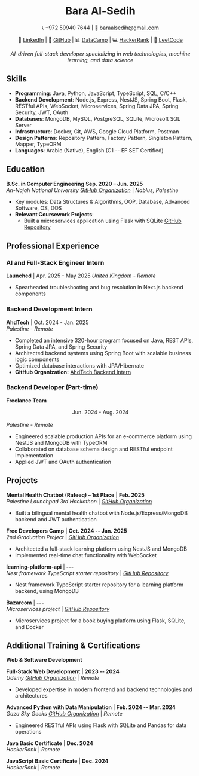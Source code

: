 <div align="center">

# **Bara Al-Sedih**

📞 +972 59940 7644 | 📧 [baraalsedih@gmail.com](mailto:baraalsedih@gmail.com)

💼 [LinkedIn](https://www.linkedin.com/in/bara-alsedih/) | 🐙 [GitHub](https://github.com/BaraSedih11) | 📊 [DataCamp](https://www.datacamp.com/portfolio/baraalsedih) | 💻 [HackerRank](https://www.hackerrank.com/profile/baraalsedih) | 🎯 [LeetCode](https://leetcode.com/u/baraalsedih/)

*AI-driven full-stack developer specializing in web technologies, machine learning, and data science*

</div>

## Skills

- **Programming**: Java, Python, JavaScript, TypeScript, SQL, C/C++
- **Backend Development**: Node.js, Express, NestJS, Spring Boot, Flask, RESTful APIs, WebSocket, Microservices, Spring Data JPA, Spring Security, JWT, OAuth
- **Databases**: MongoDB, MySQL, PostgreSQL, SQLite, Microsoft SQL Server
- **Infrastructure**: Docker, Git, AWS, Google Cloud Platform, Postman
- **Design Patterns**: Repository Pattern, Factory Pattern, Singleton Pattern, Mapper, TypeORM
- **Languages**: Arabic (Native), English (C1 -- EF SET Certified)

## Education

**B.Sc. in Computer Engineering** <span align="right" display="inline"> **Sep. 2020 – Jun. 2025** </span>
<br>
*An-Najah National University [GitHub Organization](https://github.com/University-Experience)* | *Nablus, Palestine*

- Key modules: Data Structures & Algorithms, OOP, Database, Advanced Software, OS, DOS
- **Relevant Coursework Projects**:
  - Built a microservices application using Flask with SQLite [GitHub Repository](https://github.com/University-Experience/Bazarcom)

## Professional Experience

### AI and Full-Stack Engineer Intern
**Launched** | Apr. 2025 - May 2025
*United Kingdom - Remote*

- Spearheaded troubleshooting and bug resolution in Next.js backend components

### Backend Development Intern
**AhdTech** | Oct. 2024 - Jan. 2025  
*Palestine - Remote*

- Completed an intensive 320-hour program focused on Java, REST APIs, Spring Data JPA, and Spring Security
- Architected backend systems using Spring Boot with scalable business logic components
- Optimized database interactions with JPA/Hibernate
- **GitHub Organization:** [AhdTech Backend Intern](https://github.com/AhdTech-Backend-Intern)

### Backend Developer (Part-time)
**Freelance Team** <div align="center"> Jun. 2024 - Aug. 2024 </div>  
*Palestine - Remote*

- Engineered scalable production APIs for an e-commerce platform using NestJS and MongoDB with TypeORM
- Collaborated on database schema design and RESTful endpoint implementation
- Applied JWT and OAuth authentication

## Projects

**Mental Health Chatbot (Rafeeq) – 1st Place** | **Feb. 2025**  
*Palestine Launchpad 3rd Hackathon* | *[GitHub Organization](https://github.com/Hackathon-TeamP2-5)*

- Built a bilingual mental health chatbot with Node.js/Express/MongoDB backend and JWT authentication

**Free Developers Camp** | **Oct. 2024 -- Jan. 2025**  
*2nd Graduation Project* | *[GitHub Organization](https://github.com/FreeDevelopersCamp)*

- Architected a full-stack learning platform using NestJS and MongoDB
- Implemented real-time chat functionality with WebSocket

**learning-platform-api** | **---**  
*Nest framework TypeScript starter repository* | *[GitHub Repository](https://github.com/FreeDevelopersCamp/learning-platform-api)*

- Nest framework TypeScript starter repository for a learning platform backend, using MongoDB

**Bazarcom** | **---**  
*Microservices project* | *[GitHub Repository](https://github.com/University-Experience/Bazarcom)*

- Microservices project for a book buying platform using Flask, SQLite, and Docker

## Additional Training & Certifications

**Web & Software Development**

**Full-Stack Web Development** | **2023 -- 2024**  
*Udemy [GitHub Organization](https://github.com/Udemy-Experience)* | *Remote*

- Developed expertise in modern frontend and backend technologies and architectures

**Advanced Python with Data Manipulation** | **Feb. 2024 -- Mar. 2024**  
*Gaza Sky Geeks [GitHub Organization](https://github.com/GSG-Practical-Training)* | *Remote*

- Engineered RESTful APIs using Flask with SQLite and Pandas for data operations

**Java Basic Certificate** | **Dec. 2024**  
*HackerRank* | *Remote*

**JavaScript Basic Certificate** | **Dec. 2024**  
*HackerRank* | *Remote*
